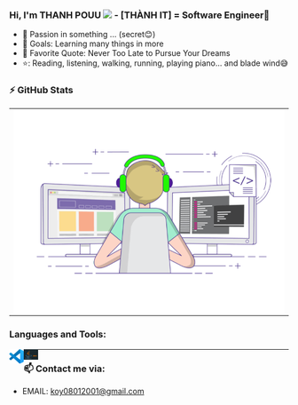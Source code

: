 ### Hi, I'm THANH POUU <img src="https://media.giphy.com/media/hvRJCLFzcasrR4ia7z/giphy.gif" width="25px"> -  [THÀNH IT] = Software Engineer🌻  


- 🔭 Passion in something ... (secret😊)
- 💪  Goals: Learning many things in more
- 🥅 Favorite Quote: Never Too Late to Pursue Your Dreams
- ⭐: Reading, listening, walking, running, playing piano... and blade wind😅

### :zap: GitHub Stats

<table>
<tr>
  
  <td width="52%"><img alt="gif" align="right" src="coding-freak.gif"/></td>
</tr>
<table>

### Languages and Tools:
<img align="left" alt="Visual Studio Code" width="26px" src="https://raw.githubusercontent.com/github/explore/80688e429a7d4ef2fca1e82350fe8e3517d3494d/topics/visual-studio-code/visual-studio-code.png" /> 


<img align="left" alt="Java" width="26px" src="Screenshot_20230201_025302.png" /> 

---

### 📫 Contact me via:
- EMAIL: koy08012001@gmail.com

[website]: https://www.facebook.com/thanh222549
